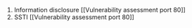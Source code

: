 1. Information disclosure [[Vulnerability assessment port 80]]
2. SSTI [[Vulnerability assessment port 80]]